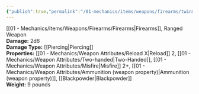 ```yaml
---
{"publish":true,"permalink":"/01-mechanics/items/weapons/firearms/twinmaw-shotgun/"}
---
```


[[01 - Mechanics/Items/Weapons/Firearms/Firearms\|Firearms]], Ranged Weapon  
**Damage:** 2d6  
**Damage Type:** [[Piercing\|Piercing]]  
**Properties:** [[01 - Mechanics/Weapon Attributes/Reload X\|Reload]] 2, [[01 - Mechanics/Weapon Attributes/Two-handed\|Two-Handed]], [[01 - Mechanics/Weapon Attributes/Misfire\|Misfire]] 2+, [[01 - Mechanics/Weapon Attributes/Ammunition (weapon property)\|Ammunition (weapon property)]], [[Blackpowder\|Blackpowder]]  
**Weight:** 9 pounds